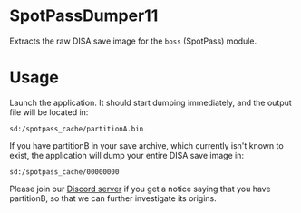 # SpotPassDumper11

Extracts the raw DISA save image for the `boss` (SpotPass) module.

# Usage

Launch the application. It should start dumping immediately, and the output file will be located in:

`sd:/spotpass_cache/partitionA.bin`

If you have partitionB in your save archive, which currently isn't known to exist, the application will dump your entire DISA save image in:

`sd:/spotpass_cache/00000000`

Please join our [Discord server](https://discord.gg/wxCEY8MHvh) if you get a notice saying that you have partitionB, so that we can further investigate its origins.
